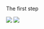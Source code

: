 The first step

<img src="https://img.shields.io/badge/R-276DC3?style=flat-square&logo=R&logoColor=white"/></a>
<img src="https://img.shields.io/badge/Python-3766AB?style=flat-square&logo=Python&logoColor=white"/></a>
